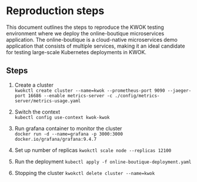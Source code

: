 # Reproduction steps

This document outlines the steps to reproduce the KWOK testing environment where we deploy the online-boutique microservices application. The online-boutique is a cloud-native microservices demo application that consists of multiple services, making it an ideal candidate for testing large-scale Kubernetes deployments in KWOK.

## Steps

1. Create a cluster  
```kwokctl create cluster --name=kwok --prometheus-port 9090 --jaeger-port 16686 --enable metrics-server -c ./config/metrics-server/metrics-usage.yaml```

2. Switch the context  
```kubectl config use-context kwok-kwok```

3. Run grafana container to monitor the cluster  
```docker run -d --name=grafana -p 3000:3000 docker.io/grafana/grafana:9.4.7```

4. Set up number of replicas
```kwokctl scale node --replicas 12100```

5. Run the deployment
```kubectl apply -f online-boutique-deployment.yaml```

6. Stopping the cluster
```kwokctl delete cluster --name=kwok```
